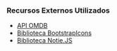### Recursos Externos Utilizados

- [API OMDB](https://www.omdbapi.com)
- [Biblioteca BootstrapIcons](https://icons.getbootstrap.com)
- [Biblioteca Notie.JS](https://github.com/jaredreich/notie)

